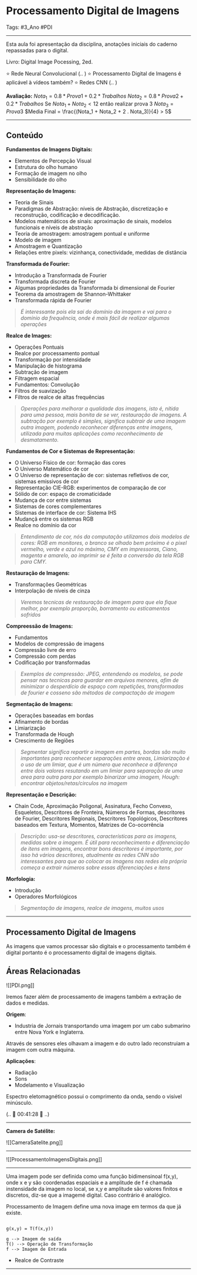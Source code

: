 # Processamento Digital de Imagens

Tags: #3_Ano #PDI 

---

Esta aula foi apresentação da disciplina, anotações iniciais do caderno repassadas para o digital.

Livro: Digital Image Pocessing, 2ed.

⭐ Rede Neural Convolucional (.. )
⭐ Processamento Digital de Imagens é aplicável à vídeos também? 
⭐ Redes CNN (.. )

**Avaliaçâo:**
$Nota_1 = 0.8 * Prova 1 + 0.2 * Trabalhos$
$Nota_2 = 0.8 * Prova 2 + 0.2 * Trabalhos$
Se $Nota_1 + Nota_2 < 12$ então realizar prova 3
$Nota_3 = Prova 3$
$Media Final = \frac{(Nota_1 + Nota_2 + 2 . Nota_3)}{4} > 5$  

---

## Conteúdo

**Fundamentos de Imagens Digitais:**
- Elementos de Percepção Visual
- Estrutura do olho humano
- Formação de imagem no olho
- Sensibilidade do olho

**Representação de Imagens:**
- Teoria de Sinais
- Paradigmas de Abstração: níveis de Abstração, discretização e reconstrução, codificação e decodificação.
- Modelos matemáticos de sinais: aproximação de sinais, modelos funcionais e níveis de abstração
- Teoria de amostragem: amostragem pontual e uniforme
- Modelo de imagem
- Amostragem e Quantização
- Relações entre pixels: vizinhança, conectividade, medidas de distância

**Transformada de Fourier:**
- Introdução a Transformada de Fourier
- Transformada discreta de Fourier
- Algumas propriedades da Transformada bi dimensional de Fourier
- Teorema da amostragem de Shannon-Whittaker
- Transformada rápida de Fourier

> *É interessante pois ela sai do domínio da imagem e vai para o domínio da frequência, onde é mais fácil de realizar algumas operações*

**Realce de Images:**
- Operações Pontuais
- Realce por processamento pontual
- Transformação por intensidade
- Manipulação de histograma
- Subtração de imagem
- Filtragem espacial
- Fundamentos: Convolução
- Filtros de suavização
- Filtros de realce de altas frequências

> *Operações para melhorar a qualidade das imagens, isto é, nítida para uma pessoa, mais bonita de se ver, restauração de imagens. A subtração por exemplo é simples, significa subtrair de uma imagem outra imagem, podendo reconhecer diferenças entre imagens, utilizada para muitas aplicações como reconhecimento de desmatamento.*

**Fundamentos de Cor e Sistemas de Representação:**
- O Universo Físico de cor: formação das cores
- O Universo Matemático de cor
- O Universo de representação de cor: sistemas refletivos de cor, sistemas emissivos de cor
- Representação CIE-RGB: experimentos de comparação de cor
- Sólido de cor: espaço de cromaticidade
- Mudança de cor entre sistemas
- Sistemas de cores complementares
- Sistemas de interface de cor: Sistema IHS
- Mudançã entre os sistemas RGB
- Realce no domínio da cor

> *Entendimento de cor, nós da computação utilizamos dois modelos de cores: RGB em monitores, o branco se olhado bem próximo é o pixel vermelho, verde e azul no máximo, CMY em impressoras, Ciano, magenta e amarelo, ao imprimir se é feita a conversão da tela RGB para CMY.*

**Restauração de Imagens:**
- Transformações Geométricas
- Interpolação de níveis de cinza

> *Veremos tecnicas de restauração de imagem para que ela fique melhor, por exemplo proporção, borramento ou esticamentos sofridos*

**Compreessão de Imagens:**
- Fundamentos
- Modelos de compressão de imagens
- Compressão livre de erro
- Compressão com perdas
- Codificação por transformadas

> *Exemplos de compressão: JPEG, entendendo os modelos, se pode pensar nas tecnicas para guardar em arquivos menores, afim de minimizar o desperdício de espaço com repetições, transformadas de fourier e cosseno são métodos de compactação de imagem*

**Segmentação de Imagens:**
- Operações baseadas em bordas
- Afinamento de bordas
- Limiarização
- Transformada de Hough
- Crescimento de Regiões

> *Segmentar significa repartir a imagem em partes, bordas são muito importantes para reconhecer separações entre areas, Limiarização é o uso de um limiar, que é um número que reconhece a diferença entre dois valores resutando em um limiar para separação de uma area para outra para por exemplo binarizar uma imagem, Hough: encontrar objetos/retas/circulos na imagem*

**Representação e Descrição:**
- Chain Code, Aproximação Poligonal, Assinatura, Fecho Convexo, Esqueletos, Descritores de Fronteira, Números de Formas, descritores de Fourier, Descritores Regionais, Descritores Topológicos, Descritores baseados em Textura, Momentos, Matrizes de Co-ocorrência

> *Descrição: usa-se descritores, características para as imagens, medidas sobre a imagem. É útil para reconhecimento e diferenciação de itens em imagens, encontrar bons descritores é importante, por isso há vários descritores, atualmente as redes CNN são interessantes para que ao colocar as imagens nas redes ela própria começa a extrair números sobre essas diferenciações e itens*

**Morfologia:**
- Introdução
- Operadores Morfológicos

> *Segmentação de imagens, realce de imagens, muitos usos*

---
## Processamento Digital de Imagens

As imagens que vamos processar são digitais e o processamento também é digital portanto é o processamento digital de imagens digitais.
## Áreas Relacionadas

![[PDI.png]]

Iremos fazer além de processamento de imagens também a extração de dados e medidas.

**Origem**:
- Industria de Jornais transportando uma imagem por um cabo submarino entre Nova York e Inglaterra.

Através de sensores eles olhavam a imagem e do outro lado reconstruiam a imagem com outra máquina.

**Aplicações**:
- Radiação
- Sons
- Modelamento e Visualização

Espectro eletomagnético possui o comprimento da onda, sendo o visível minúsculo.

(.. 🚧 00:41:28 🚧 ..)

---

**Camera de Satélite:**

![[CameraSatelite.png]]

---

![[ProcessamentoImagensDigitais.png]]

---

Uma imagem pode ser definida como uma função bidimensinoal f(x,y), onde x e y sâo coordenadas espaciais e a amplitude de f é chamada instensidade da imagem no local, se x,y e amplitude são valores finitos e discretos, diz-se que a imagemé digital. Caso contrário é analógico.

Processamento de Imagem define uma nova image em termos da que já existe.

```

g(x,y) = T(f(x,y))

g --> Imagem de saída
T() --> Operação de Transformação
f --> Imagem de Entrada

```

- Realce de Contraste

---

